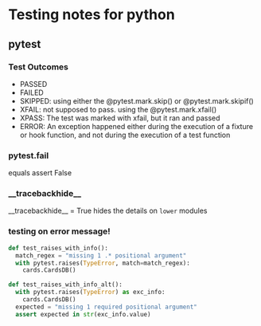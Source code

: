 # Testing notes for python
## pytest
### Test Outcomes
- PASSED 
- FAILED
- SKIPPED: using either the @pytest.mark.skip() or @pytest.mark.skipif()
- XFAIL: not supposed to pass. using the @pytest.mark.xfail()
- XPASS: The test was marked with xfail, but it ran and passed
- ERROR: An exception happened either during the execution of a fixture
or hook function, and not during the execution of a test function
### pytest.fail
equals assert False
### \_\_tracebackhide\_\_
\_\_tracebackhide\_\_ = True hides the details on `lower` modules
### testing on error message!
```python
def test_raises_with_info():
  match_regex = "missing 1 .* positional argument"
  with pytest.raises(TypeError, match=match_regex):
    cards.CardsDB()

def test_raises_with_info_alt():
  with pytest.raises(TypeError) as exc_info:
    cards.CardsDB()
  expected = "missing 1 required positional argument"
  assert expected in str(exc_info.value)
```
